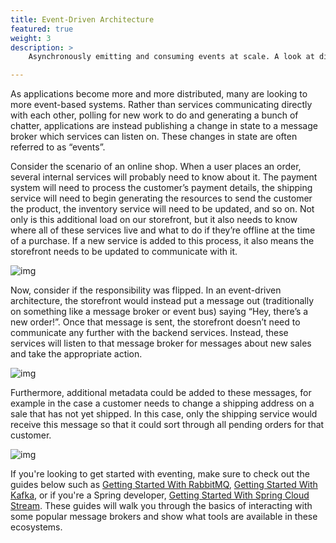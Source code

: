 ```yaml
---
title: Event-Driven Architecture
featured: true
weight: 3
description: >
    Asynchronously emitting and consuming events at scale. A look at different messaging services and frameworks. 

---
```


As applications become more and more distributed, many are looking to more event-based systems. Rather than services communicating directly with each other, polling for new work to do and generating a bunch of chatter, applications are instead publishing a change in state to a message broker which services can listen on. These changes in state are often referred to as “events”.

Consider the scenario of an online shop. When a user places an order, several internal services will probably need to know about it. The payment system will need to process the customer’s payment details, the shipping service will need to begin generating the resources to send the customer the product, the inventory service will need to be updated, and so on. Not only is this additional load on our storefront, but it also needs to know where all of these services live and what to do if they’re offline at the time of a purchase. If a new service is added to this process, it also means the storefront needs to be updated to communicate with it.

![img](/images/patterns/eventing/eda-01.png)

Now, consider if the responsibility was flipped. In an event-driven architecture, the storefront would instead put a message out (traditionally on something like a message broker or event bus) saying “Hey, there’s a new order!”. Once that message is sent, the storefront doesn’t need to communicate any further with the backend services. Instead, these services will listen to that message broker for messages about new sales and take the appropriate action.

![img](/images/patterns/eventing/eda-02.png)

Furthermore, additional metadata could be added to these messages, for example in the case a customer needs to change a shipping address on a sale that has not yet shipped. In this case, only the shipping service would receive this message so that it could sort through all pending orders for that customer.

![img](/images/patterns/eventing/eda-03.png)

If you're looking to get started with eventing, make sure to check out the guides below such as [Getting Started With RabbitMQ](/guides/messaging-and-integration/rabbitmq-gs), [Getting Started With Kafka](/guides/messaging-and-integration/kafka-gs), or if you're a Spring developer, [Getting Started With Spring Cloud Stream](/guides/event-streaming/scs-gs). These guides will walk you through the basics of interacting with some popular message brokers and show what tools are available in these ecosystems. 
